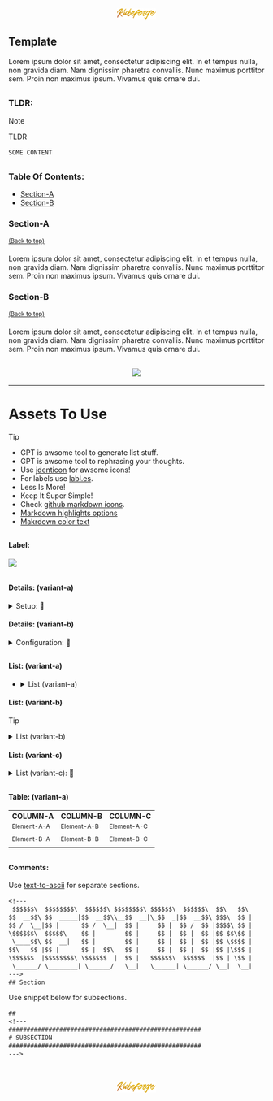 <div align="center">
   <img src="../../.media/assets/badges/assets_badges_project_backgroundless.png" width="15%" height="auto"/>
</div>

## Template

Lorem ipsum dolor sit amet, consectetur adipiscing elit. In et tempus nulla, non gravida diam. Nam dignissim pharetra convallis. Nunc maximus porttitor sem. Proin non maximus ipsum. Vivamus quis ornare dui.

##
<!---
#####################################################
# TLDR
#####################################################
--->

### TLDR: 
> [!NOTE]  
> TLDR

```sh
SOME CONTENT
```

##
<!---
$$$$$$$$\  $$$$$$\   $$$$$$\  
\__$$  __|$$  __$$\ $$  __$$\ 
   $$ |   $$ /  $$ |$$ /  \__|
   $$ |   $$ |  $$ |$$ |      
   $$ |   $$ |  $$ |$$ |      
   $$ |   $$ |  $$ |$$ |  $$\ 
   $$ |    $$$$$$  |\$$$$$$  |
   \__|    \______/  \______/
--->

### Table Of Contents:
- [Section-A](#section-a)
- [Section-B](#section-b)

### Section-A
<sup>[(Back to top)](#table-of-contents)</sup>

Lorem ipsum dolor sit amet, consectetur adipiscing elit. In et tempus nulla, non gravida diam. Nam dignissim pharetra convallis. Nunc maximus porttitor sem. Proin non maximus ipsum. Vivamus quis ornare dui.

### Section-B
<sup>[(Back to top)](#table-of-contents)</sup>

Lorem ipsum dolor sit amet, consectetur adipiscing elit. In et tempus nulla, non gravida diam. Nam dignissim pharetra convallis. Nunc maximus porttitor sem. Proin non maximus ipsum. Vivamus quis ornare dui.

##

<div align="center">
   <img src="../../.media/asset/badge/asset_badge_project_backgroundless.png" width="15%" height="auto"/>
</div>

<hr>

<div align="left">
<h1>Assets To Use</h1>
</div>

> [!TIP]
> - GPT is awsome tool to generate list stuff.
> - GPT is awsome tool to rephrasing your thoughts.
> - Use [jdenticon](https://jdenticon.com/) for awsome icons!
> - For labels use [labl.es](https://labl.es/).
> - Less Is More!
> - Keep It Super Simple!
> - Check [github markdown icons](https://gist.github.com/rxaviers/7360908).
> - [Markdown highlights options](https://github.com/orgs/community/discussions/16925)
> - [Makrdown color text](https://gist.github.com/luigiMinardi/4574708d404cdf4fe0da7ac6fe2314db)

##

#### Label:
<img src="https://labl.es/svg?text=LABEL&width=200&bgcolor=3a6351"/>

##

#### Details: (variant-a)

<details><summary>Setup: 📍</summary><br>
 
    #!/bin/bash
    # YOUR-CODE-GOES-HERE
    
</details>

#### Details: (variant-b)

<details><summary>Configuration: 📍</summary>
 <!-- list -->   
 <ul>
  
   <!-- element [0] -->    
   <li>
   <p>YOUR-PARAGRAPH</p>
   <pre><code>YOUR-CODE</code></pre>
   </li>
   <!-- #element [0] -->
  
   <!-- element [1] -->  
   <li>
   <details open>
       <summary>YOUR-SUMMARY:📍</summary>
       <br>
    
    #!/bin/bash
    # YOUR-CODE-GOES-HERE
            
   </details>
   </li>
   <!-- #element [1] -->

   <!-- element [2] -->  
   <li>
    <details>
        <summary>YOUR-SUMMARY:📍</summary>
        <ul>
          <li>
            <p>YOUR-PARAGRAPH</p>
            <pre><code>YOUR-CODE</code></pre>
          </li>   
        </ul>
    </details>
   </li>
   <!-- #element [2] -->
      
 </ul>
 <!-- #list -->    
</details>

##

#### List: (variant-a)
- <details>
    <summary>List (variant-a)</summary>
    <br>
    <ul>
      <sup>
        <li><a href="element-a">element-a</a></li>
      </sup>
      <br>
      <sup>
        <li><a href="element-b">element-b</a></li>
      </sup>
    </ul>
  </details>  

#### List: (variant-b)
> [!TIP]
> <details>
>  <summary>List (variant-b)</summary>
>    <br>
> <ul>
>    <li><a href="element-a">element-a</a></li>
>    <li><a href="element-b">element-b</a></li>
> </ul>
> </table>
> </details>

#### List: (variant-c)
<details>
  <summary>List (variant-c): 📍</summary>
  <br>  
  <table>
      <tr>
          <td><strong>COLUMN-A</strong></td>
          <td><strong>COLUMN-B</strong></td>
          <td><strong>COLUMN-C</strong></td>
      </tr>
      <tr>
          <td><sup>Element-A-A</sup></td>
          <td><sup>Element-A-B</sup></td>
          <td><sup>Element-A-C</sup></td>
      </tr>
      <tr>
          <td><sup>Element-B-A</sup></td>
          <td><sup>Element-B-B</sup></td>
          <td><sup>Element-B-C</sup></td>
      </tr>
  </table>
</details>

##

#### Table: (variant-a)

<table>
   <tr>
       <td><strong>COLUMN-A</strong></td>
       <td><strong>COLUMN-B</strong></td>
       <td><strong>COLUMN-C</strong></td>
   </tr>
   <tr>
       <td><sup>Element-A-A</sup></td>
       <td><sup>Element-A-B</sup></td>
       <td><sup>Element-A-C</sup></td>
   </tr>
   <tr>
       <td><sup>Element-B-A</sup></td>
       <td><sup>Element-B-B</sup></td>
       <td><sup>Element-B-C</sup></td>
   </tr>
</table>

##

#### Comments:

Use [text-to-ascii](https://patorjk.com/software/taag/#p=display&f=Big%20Money-nw&t=Type%20Something%20%0A) for separate sections.
```
<!---
 $$$$$$\  $$$$$$$$\  $$$$$$\ $$$$$$$$\ $$$$$$\  $$$$$$\  $$\   $$\ 
$$  __$$\ $$  _____|$$  __$$\\__$$  __|\_$$  _|$$  __$$\ $$$\  $$ |
$$ /  \__|$$ |      $$ /  \__|  $$ |     $$ |  $$ /  $$ |$$$$\ $$ |
\$$$$$$\  $$$$$\    $$ |        $$ |     $$ |  $$ |  $$ |$$ $$\$$ |
 \____$$\ $$  __|   $$ |        $$ |     $$ |  $$ |  $$ |$$ \$$$$ |
$$\   $$ |$$ |      $$ |  $$\   $$ |     $$ |  $$ |  $$ |$$ |\$$$ |
\$$$$$$  |$$$$$$$$\ \$$$$$$  |  $$ |   $$$$$$\  $$$$$$  |$$ | \$$ |
 \______/ \________| \______/   \__|   \______| \______/ \__|  \__|
--->
## Section
```

Use snippet below for subsections.
```
##
<!---
#####################################################
# SUBSECTION
#####################################################
--->
```

<br>
<br>
<div align="center">
   <img src="../../.media/assets/badges/assets_badges_project_backgroundless.png" width="15%" height="auto"/>
</div>
